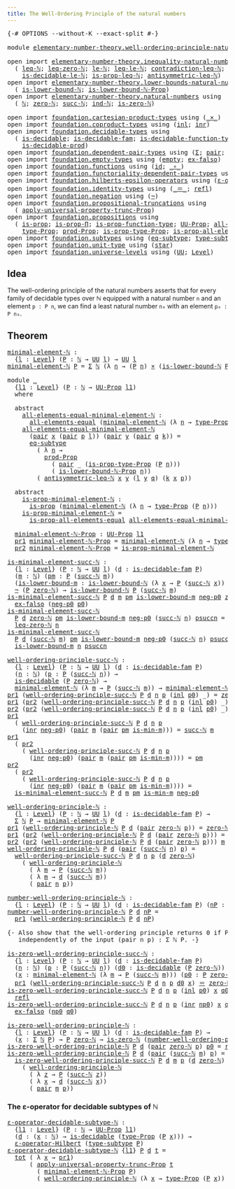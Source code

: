```yaml
---
title: The Well-Ordering Principle of the natural numbers
---
```


<pre class="Agda"><a id="76" class="Symbol">{-#</a> <a id="80" class="Keyword">OPTIONS</a> <a id="88" class="Pragma">--without-K</a> <a id="100" class="Pragma">--exact-split</a> <a id="114" class="Symbol">#-}</a>

<a id="119" class="Keyword">module</a> <a id="126" href="elementary-number-theory.well-ordering-principle-natural-numbers.html" class="Module">elementary-number-theory.well-ordering-principle-natural-numbers</a> <a id="191" class="Keyword">where</a>

<a id="198" class="Keyword">open</a> <a id="203" class="Keyword">import</a> <a id="210" href="elementary-number-theory.inequality-natural-numbers.html" class="Module">elementary-number-theory.inequality-natural-numbers</a> <a id="262" class="Keyword">using</a>
  <a id="270" class="Symbol">(</a> <a id="272" href="elementary-number-theory.inequality-natural-numbers.html#1662" class="Function">leq-ℕ</a><a id="277" class="Symbol">;</a> <a id="279" href="elementary-number-theory.inequality-natural-numbers.html#2294" class="Function">leq-zero-ℕ</a><a id="289" class="Symbol">;</a> <a id="291" href="elementary-number-theory.inequality-natural-numbers.html#2079" class="Function">le-ℕ</a><a id="295" class="Symbol">;</a> <a id="297" href="elementary-number-theory.inequality-natural-numbers.html#13281" class="Function">leq-le-ℕ</a><a id="305" class="Symbol">;</a> <a id="307" href="elementary-number-theory.inequality-natural-numbers.html#13013" class="Function">contradiction-leq-ℕ</a><a id="326" class="Symbol">;</a> <a id="328" href="elementary-number-theory.inequality-natural-numbers.html#3271" class="Function">is-decidable-leq-ℕ</a><a id="346" class="Symbol">;</a>
    <a id="352" href="elementary-number-theory.inequality-natural-numbers.html#12041" class="Function">is-decidable-le-ℕ</a><a id="369" class="Symbol">;</a> <a id="371" href="elementary-number-theory.inequality-natural-numbers.html#4090" class="Function">is-prop-leq-ℕ</a><a id="384" class="Symbol">;</a> <a id="386" href="elementary-number-theory.inequality-natural-numbers.html#4899" class="Function">antisymmetric-leq-ℕ</a><a id="405" class="Symbol">)</a>
<a id="407" class="Keyword">open</a> <a id="412" class="Keyword">import</a> <a id="419" href="elementary-number-theory.lower-bounds-natural-numbers.html" class="Module">elementary-number-theory.lower-bounds-natural-numbers</a> <a id="473" class="Keyword">using</a>
  <a id="481" class="Symbol">(</a> <a id="483" href="elementary-number-theory.lower-bounds-natural-numbers.html#740" class="Function">is-lower-bound-ℕ</a><a id="499" class="Symbol">;</a> <a id="501" href="elementary-number-theory.lower-bounds-natural-numbers.html#1155" class="Function">is-lower-bound-ℕ-Prop</a><a id="522" class="Symbol">)</a>
<a id="524" class="Keyword">open</a> <a id="529" class="Keyword">import</a> <a id="536" href="elementary-number-theory.natural-numbers.html" class="Module">elementary-number-theory.natural-numbers</a> <a id="577" class="Keyword">using</a>
  <a id="585" class="Symbol">(</a> <a id="587" href="elementary-number-theory.natural-numbers.html#1530" class="Datatype">ℕ</a><a id="588" class="Symbol">;</a> <a id="590" href="elementary-number-theory.natural-numbers.html#1551" class="InductiveConstructor">zero-ℕ</a><a id="596" class="Symbol">;</a> <a id="598" href="elementary-number-theory.natural-numbers.html#1564" class="InductiveConstructor">succ-ℕ</a><a id="604" class="Symbol">;</a> <a id="606" href="elementary-number-theory.natural-numbers.html#2353" class="Function">ind-ℕ</a><a id="611" class="Symbol">;</a> <a id="613" href="elementary-number-theory.natural-numbers.html#1828" class="Function">is-zero-ℕ</a><a id="622" class="Symbol">)</a>
  
<a id="627" class="Keyword">open</a> <a id="632" class="Keyword">import</a> <a id="639" href="foundation.cartesian-product-types.html" class="Module">foundation.cartesian-product-types</a> <a id="674" class="Keyword">using</a> <a id="680" class="Symbol">(</a><a id="681" href="foundation-core.cartesian-product-types.html#590" class="Function Operator">_×_</a><a id="684" class="Symbol">)</a>
<a id="686" class="Keyword">open</a> <a id="691" class="Keyword">import</a> <a id="698" href="foundation.coproduct-types.html" class="Module">foundation.coproduct-types</a> <a id="725" class="Keyword">using</a> <a id="731" class="Symbol">(</a><a id="732" href="foundation.coproduct-types.html#1250" class="InductiveConstructor">inl</a><a id="735" class="Symbol">;</a> <a id="737" href="foundation.coproduct-types.html#1268" class="InductiveConstructor">inr</a><a id="740" class="Symbol">)</a>
<a id="742" class="Keyword">open</a> <a id="747" class="Keyword">import</a> <a id="754" href="foundation.decidable-types.html" class="Module">foundation.decidable-types</a> <a id="781" class="Keyword">using</a>
  <a id="789" class="Symbol">(</a> <a id="791" href="foundation.decidable-types.html#1915" class="Function">is-decidable</a><a id="803" class="Symbol">;</a> <a id="805" href="foundation.decidable-types.html#1988" class="Function">is-decidable-fam</a><a id="821" class="Symbol">;</a> <a id="823" href="foundation.decidable-types.html#3975" class="Function">is-decidable-function-type</a><a id="849" class="Symbol">;</a>
    <a id="855" href="foundation.decidable-types.html#3314" class="Function">is-decidable-prod</a><a id="872" class="Symbol">)</a>
<a id="874" class="Keyword">open</a> <a id="879" class="Keyword">import</a> <a id="886" href="foundation.dependent-pair-types.html" class="Module">foundation.dependent-pair-types</a> <a id="918" class="Keyword">using</a> <a id="924" class="Symbol">(</a><a id="925" href="foundation-core.dependent-pair-types.html#515" class="Record">Σ</a><a id="926" class="Symbol">;</a> <a id="928" href="foundation-core.dependent-pair-types.html#588" class="InductiveConstructor">pair</a><a id="932" class="Symbol">;</a> <a id="934" href="foundation-core.dependent-pair-types.html#605" class="Field">pr1</a><a id="937" class="Symbol">;</a> <a id="939" href="foundation-core.dependent-pair-types.html#617" class="Field">pr2</a><a id="942" class="Symbol">)</a>
<a id="944" class="Keyword">open</a> <a id="949" class="Keyword">import</a> <a id="956" href="foundation.empty-types.html" class="Module">foundation.empty-types</a> <a id="979" class="Keyword">using</a> <a id="985" class="Symbol">(</a><a id="986" href="foundation-core.empty-types.html#1057" class="Datatype">empty</a><a id="991" class="Symbol">;</a> <a id="993" href="foundation-core.empty-types.html#1160" class="Function">ex-falso</a><a id="1001" class="Symbol">)</a>
<a id="1003" class="Keyword">open</a> <a id="1008" class="Keyword">import</a> <a id="1015" href="foundation.functions.html" class="Module">foundation.functions</a> <a id="1036" class="Keyword">using</a> <a id="1042" class="Symbol">(</a><a id="1043" href="foundation-core.functions.html#322" class="Function">id</a><a id="1045" class="Symbol">;</a> <a id="1047" href="foundation-core.functions.html#420" class="Function Operator">_∘_</a><a id="1050" class="Symbol">)</a>
<a id="1052" class="Keyword">open</a> <a id="1057" class="Keyword">import</a> <a id="1064" href="foundation.functoriality-dependent-pair-types.html" class="Module">foundation.functoriality-dependent-pair-types</a> <a id="1110" class="Keyword">using</a> <a id="1116" class="Symbol">(</a><a id="1117" href="foundation-core.functoriality-dependent-pair-types.html#1913" class="Function">tot</a><a id="1120" class="Symbol">)</a>
<a id="1122" class="Keyword">open</a> <a id="1127" class="Keyword">import</a> <a id="1134" href="foundation.hilberts-epsilon-operators.html" class="Module">foundation.hilberts-epsilon-operators</a> <a id="1172" class="Keyword">using</a> <a id="1178" class="Symbol">(</a><a id="1179" href="foundation.hilberts-epsilon-operators.html#675" class="Function">ε-operator-Hilbert</a><a id="1197" class="Symbol">)</a>
<a id="1199" class="Keyword">open</a> <a id="1204" class="Keyword">import</a> <a id="1211" href="foundation.identity-types.html" class="Module">foundation.identity-types</a> <a id="1237" class="Keyword">using</a> <a id="1243" class="Symbol">(</a><a id="1244" href="foundation-core.identity-types.html#1865" class="Function Operator">_＝_</a><a id="1247" class="Symbol">;</a> <a id="1249" href="foundation-core.identity-types.html#1820" class="InductiveConstructor">refl</a><a id="1253" class="Symbol">)</a>
<a id="1255" class="Keyword">open</a> <a id="1260" class="Keyword">import</a> <a id="1267" href="foundation.negation.html" class="Module">foundation.negation</a> <a id="1287" class="Keyword">using</a> <a id="1293" class="Symbol">(</a><a id="1294" href="foundation-core.negation.html#465" class="Function">¬</a><a id="1295" class="Symbol">)</a>
<a id="1297" class="Keyword">open</a> <a id="1302" class="Keyword">import</a> <a id="1309" href="foundation.propositional-truncations.html" class="Module">foundation.propositional-truncations</a> <a id="1346" class="Keyword">using</a>
  <a id="1354" class="Symbol">(</a> <a id="1356" href="foundation.propositional-truncations.html#5775" class="Function">apply-universal-property-trunc-Prop</a><a id="1391" class="Symbol">)</a>
<a id="1393" class="Keyword">open</a> <a id="1398" class="Keyword">import</a> <a id="1405" href="foundation.propositions.html" class="Module">foundation.propositions</a> <a id="1429" class="Keyword">using</a>
  <a id="1437" class="Symbol">(</a> <a id="1439" href="foundation-core.propositions.html#1309" class="Function">is-prop</a><a id="1446" class="Symbol">;</a> <a id="1448" href="foundation-core.propositions.html#6158" class="Function">is-prop-Π</a><a id="1457" class="Symbol">;</a> <a id="1459" href="foundation-core.propositions.html#7833" class="Function">is-prop-function-type</a><a id="1480" class="Symbol">;</a> <a id="1482" href="foundation-core.propositions.html#1393" class="Function">UU-Prop</a><a id="1489" class="Symbol">;</a> <a id="1491" href="foundation-core.propositions.html#2206" class="Function">all-elements-equal</a><a id="1509" class="Symbol">;</a>
    <a id="1515" href="foundation-core.propositions.html#1495" class="Function">type-Prop</a><a id="1524" class="Symbol">;</a> <a id="1526" href="foundation-core.propositions.html#5874" class="Function">prod-Prop</a><a id="1535" class="Symbol">;</a> <a id="1537" href="foundation-core.propositions.html#1562" class="Function">is-prop-type-Prop</a><a id="1554" class="Symbol">;</a> <a id="1556" href="foundation-core.propositions.html#2405" class="Function">is-prop-all-elements-equal</a><a id="1582" class="Symbol">)</a>
<a id="1584" class="Keyword">open</a> <a id="1589" class="Keyword">import</a> <a id="1596" href="foundation.subtypes.html" class="Module">foundation.subtypes</a> <a id="1616" class="Keyword">using</a> <a id="1622" class="Symbol">(</a><a id="1623" href="foundation-core.subtypes.html#3438" class="Function">eq-subtype</a><a id="1633" class="Symbol">;</a> <a id="1635" href="foundation-core.subtypes.html#2609" class="Function">type-subtype</a><a id="1647" class="Symbol">)</a>
<a id="1649" class="Keyword">open</a> <a id="1654" class="Keyword">import</a> <a id="1661" href="foundation.unit-type.html" class="Module">foundation.unit-type</a> <a id="1682" class="Keyword">using</a> <a id="1688" class="Symbol">(</a><a id="1689" href="foundation.unit-type.html#1108" class="InductiveConstructor">star</a><a id="1693" class="Symbol">)</a>
<a id="1695" class="Keyword">open</a> <a id="1700" class="Keyword">import</a> <a id="1707" href="foundation.universe-levels.html" class="Module">foundation.universe-levels</a> <a id="1734" class="Keyword">using</a> <a id="1740" class="Symbol">(</a><a id="1741" href="foundation-core.universe-levels.html#235" class="Primitive">UU</a><a id="1743" class="Symbol">;</a> <a id="1745" href="Agda.Primitive.html#597" class="Postulate">Level</a><a id="1750" class="Symbol">)</a>
</pre>
## Idea

The well-ordering principle of the natural numbers asserts that for every family of decidable types over ℕ equipped with a natural number `n` and an element `p : P n`, we can find a least natural number `n₀` with an element `p₀ : P n₀`. 

## Theorem

<pre class="Agda"><a id="minimal-element-ℕ"></a><a id="2025" href="elementary-number-theory.well-ordering-principle-natural-numbers.html#2025" class="Function">minimal-element-ℕ</a> <a id="2043" class="Symbol">:</a>
  <a id="2047" class="Symbol">{</a><a id="2048" href="elementary-number-theory.well-ordering-principle-natural-numbers.html#2048" class="Bound">l</a> <a id="2050" class="Symbol">:</a> <a id="2052" href="Agda.Primitive.html#597" class="Postulate">Level</a><a id="2057" class="Symbol">}</a> <a id="2059" class="Symbol">(</a><a id="2060" href="elementary-number-theory.well-ordering-principle-natural-numbers.html#2060" class="Bound">P</a> <a id="2062" class="Symbol">:</a> <a id="2064" href="elementary-number-theory.natural-numbers.html#1530" class="Datatype">ℕ</a> <a id="2066" class="Symbol">→</a> <a id="2068" href="foundation-core.universe-levels.html#235" class="Primitive">UU</a> <a id="2071" href="elementary-number-theory.well-ordering-principle-natural-numbers.html#2048" class="Bound">l</a><a id="2072" class="Symbol">)</a> <a id="2074" class="Symbol">→</a> <a id="2076" href="foundation-core.universe-levels.html#235" class="Primitive">UU</a> <a id="2079" href="elementary-number-theory.well-ordering-principle-natural-numbers.html#2048" class="Bound">l</a>
<a id="2081" href="elementary-number-theory.well-ordering-principle-natural-numbers.html#2025" class="Function">minimal-element-ℕ</a> <a id="2099" href="elementary-number-theory.well-ordering-principle-natural-numbers.html#2099" class="Bound">P</a> <a id="2101" class="Symbol">=</a> <a id="2103" href="foundation-core.dependent-pair-types.html#515" class="Record">Σ</a> <a id="2105" href="elementary-number-theory.natural-numbers.html#1530" class="Datatype">ℕ</a> <a id="2107" class="Symbol">(λ</a> <a id="2110" href="elementary-number-theory.well-ordering-principle-natural-numbers.html#2110" class="Bound">n</a> <a id="2112" class="Symbol">→</a> <a id="2114" class="Symbol">(</a><a id="2115" href="elementary-number-theory.well-ordering-principle-natural-numbers.html#2099" class="Bound">P</a> <a id="2117" href="elementary-number-theory.well-ordering-principle-natural-numbers.html#2110" class="Bound">n</a><a id="2118" class="Symbol">)</a> <a id="2120" href="foundation-core.cartesian-product-types.html#590" class="Function Operator">×</a> <a id="2122" class="Symbol">(</a><a id="2123" href="elementary-number-theory.lower-bounds-natural-numbers.html#740" class="Function">is-lower-bound-ℕ</a> <a id="2140" href="elementary-number-theory.well-ordering-principle-natural-numbers.html#2099" class="Bound">P</a> <a id="2142" href="elementary-number-theory.well-ordering-principle-natural-numbers.html#2110" class="Bound">n</a><a id="2143" class="Symbol">))</a>

<a id="2147" class="Keyword">module</a> <a id="2154" href="elementary-number-theory.well-ordering-principle-natural-numbers.html#2154" class="Module">_</a>
  <a id="2158" class="Symbol">{</a><a id="2159" href="elementary-number-theory.well-ordering-principle-natural-numbers.html#2159" class="Bound">l1</a> <a id="2162" class="Symbol">:</a> <a id="2164" href="Agda.Primitive.html#597" class="Postulate">Level</a><a id="2169" class="Symbol">}</a> <a id="2171" class="Symbol">(</a><a id="2172" href="elementary-number-theory.well-ordering-principle-natural-numbers.html#2172" class="Bound">P</a> <a id="2174" class="Symbol">:</a> <a id="2176" href="elementary-number-theory.natural-numbers.html#1530" class="Datatype">ℕ</a> <a id="2178" class="Symbol">→</a> <a id="2180" href="foundation-core.propositions.html#1393" class="Function">UU-Prop</a> <a id="2188" href="elementary-number-theory.well-ordering-principle-natural-numbers.html#2159" class="Bound">l1</a><a id="2190" class="Symbol">)</a>
  <a id="2194" class="Keyword">where</a>

  <a id="2203" class="Keyword">abstract</a>
    <a id="2216" href="elementary-number-theory.well-ordering-principle-natural-numbers.html#2216" class="Function">all-elements-equal-minimal-element-ℕ</a> <a id="2253" class="Symbol">:</a>
      <a id="2261" href="foundation-core.propositions.html#2206" class="Function">all-elements-equal</a> <a id="2280" class="Symbol">(</a><a id="2281" href="elementary-number-theory.well-ordering-principle-natural-numbers.html#2025" class="Function">minimal-element-ℕ</a> <a id="2299" class="Symbol">(λ</a> <a id="2302" href="elementary-number-theory.well-ordering-principle-natural-numbers.html#2302" class="Bound">n</a> <a id="2304" class="Symbol">→</a> <a id="2306" href="foundation-core.propositions.html#1495" class="Function">type-Prop</a> <a id="2316" class="Symbol">(</a><a id="2317" href="elementary-number-theory.well-ordering-principle-natural-numbers.html#2172" class="Bound">P</a> <a id="2319" href="elementary-number-theory.well-ordering-principle-natural-numbers.html#2302" class="Bound">n</a><a id="2320" class="Symbol">)))</a>
    <a id="2328" href="elementary-number-theory.well-ordering-principle-natural-numbers.html#2216" class="Function">all-elements-equal-minimal-element-ℕ</a>
      <a id="2371" class="Symbol">(</a><a id="2372" href="foundation-core.dependent-pair-types.html#588" class="InductiveConstructor">pair</a> <a id="2377" href="elementary-number-theory.well-ordering-principle-natural-numbers.html#2377" class="Bound">x</a> <a id="2379" class="Symbol">(</a><a id="2380" href="foundation-core.dependent-pair-types.html#588" class="InductiveConstructor">pair</a> <a id="2385" href="elementary-number-theory.well-ordering-principle-natural-numbers.html#2385" class="Bound">p</a> <a id="2387" href="elementary-number-theory.well-ordering-principle-natural-numbers.html#2387" class="Bound">l</a><a id="2388" class="Symbol">))</a> <a id="2391" class="Symbol">(</a><a id="2392" href="foundation-core.dependent-pair-types.html#588" class="InductiveConstructor">pair</a> <a id="2397" href="elementary-number-theory.well-ordering-principle-natural-numbers.html#2397" class="Bound">y</a> <a id="2399" class="Symbol">(</a><a id="2400" href="foundation-core.dependent-pair-types.html#588" class="InductiveConstructor">pair</a> <a id="2405" href="elementary-number-theory.well-ordering-principle-natural-numbers.html#2405" class="Bound">q</a> <a id="2407" href="elementary-number-theory.well-ordering-principle-natural-numbers.html#2407" class="Bound">k</a><a id="2408" class="Symbol">))</a> <a id="2411" class="Symbol">=</a>
      <a id="2419" href="foundation-core.subtypes.html#3438" class="Function">eq-subtype</a>
        <a id="2438" class="Symbol">(</a> <a id="2440" class="Symbol">λ</a> <a id="2442" href="elementary-number-theory.well-ordering-principle-natural-numbers.html#2442" class="Bound">n</a> <a id="2444" class="Symbol">→</a>
          <a id="2456" href="foundation-core.propositions.html#5874" class="Function">prod-Prop</a>
            <a id="2478" class="Symbol">(</a> <a id="2480" href="foundation-core.dependent-pair-types.html#588" class="InductiveConstructor">pair</a> <a id="2485" class="Symbol">_</a> <a id="2487" class="Symbol">(</a><a id="2488" href="foundation-core.propositions.html#1562" class="Function">is-prop-type-Prop</a> <a id="2506" class="Symbol">(</a><a id="2507" href="elementary-number-theory.well-ordering-principle-natural-numbers.html#2172" class="Bound">P</a> <a id="2509" href="elementary-number-theory.well-ordering-principle-natural-numbers.html#2442" class="Bound">n</a><a id="2510" class="Symbol">)))</a>
            <a id="2526" class="Symbol">(</a> <a id="2528" href="elementary-number-theory.lower-bounds-natural-numbers.html#1155" class="Function">is-lower-bound-ℕ-Prop</a> <a id="2550" href="elementary-number-theory.well-ordering-principle-natural-numbers.html#2442" class="Bound">n</a><a id="2551" class="Symbol">))</a>
        <a id="2562" class="Symbol">(</a> <a id="2564" href="elementary-number-theory.inequality-natural-numbers.html#4899" class="Function">antisymmetric-leq-ℕ</a> <a id="2584" href="elementary-number-theory.well-ordering-principle-natural-numbers.html#2377" class="Bound">x</a> <a id="2586" href="elementary-number-theory.well-ordering-principle-natural-numbers.html#2397" class="Bound">y</a> <a id="2588" class="Symbol">(</a><a id="2589" href="elementary-number-theory.well-ordering-principle-natural-numbers.html#2387" class="Bound">l</a> <a id="2591" href="elementary-number-theory.well-ordering-principle-natural-numbers.html#2397" class="Bound">y</a> <a id="2593" href="elementary-number-theory.well-ordering-principle-natural-numbers.html#2405" class="Bound">q</a><a id="2594" class="Symbol">)</a> <a id="2596" class="Symbol">(</a><a id="2597" href="elementary-number-theory.well-ordering-principle-natural-numbers.html#2407" class="Bound">k</a> <a id="2599" href="elementary-number-theory.well-ordering-principle-natural-numbers.html#2377" class="Bound">x</a> <a id="2601" href="elementary-number-theory.well-ordering-principle-natural-numbers.html#2385" class="Bound">p</a><a id="2602" class="Symbol">))</a>

  <a id="2608" class="Keyword">abstract</a>
    <a id="2621" href="elementary-number-theory.well-ordering-principle-natural-numbers.html#2621" class="Function">is-prop-minimal-element-ℕ</a> <a id="2647" class="Symbol">:</a>
      <a id="2655" href="foundation-core.propositions.html#1309" class="Function">is-prop</a> <a id="2663" class="Symbol">(</a><a id="2664" href="elementary-number-theory.well-ordering-principle-natural-numbers.html#2025" class="Function">minimal-element-ℕ</a> <a id="2682" class="Symbol">(λ</a> <a id="2685" href="elementary-number-theory.well-ordering-principle-natural-numbers.html#2685" class="Bound">n</a> <a id="2687" class="Symbol">→</a> <a id="2689" href="foundation-core.propositions.html#1495" class="Function">type-Prop</a> <a id="2699" class="Symbol">(</a><a id="2700" href="elementary-number-theory.well-ordering-principle-natural-numbers.html#2172" class="Bound">P</a> <a id="2702" href="elementary-number-theory.well-ordering-principle-natural-numbers.html#2685" class="Bound">n</a><a id="2703" class="Symbol">)))</a>
    <a id="2711" href="elementary-number-theory.well-ordering-principle-natural-numbers.html#2621" class="Function">is-prop-minimal-element-ℕ</a> <a id="2737" class="Symbol">=</a>
      <a id="2745" href="foundation-core.propositions.html#2405" class="Function">is-prop-all-elements-equal</a> <a id="2772" href="elementary-number-theory.well-ordering-principle-natural-numbers.html#2216" class="Function">all-elements-equal-minimal-element-ℕ</a>

  <a id="2812" href="elementary-number-theory.well-ordering-principle-natural-numbers.html#2812" class="Function">minimal-element-ℕ-Prop</a> <a id="2835" class="Symbol">:</a> <a id="2837" href="foundation-core.propositions.html#1393" class="Function">UU-Prop</a> <a id="2845" href="elementary-number-theory.well-ordering-principle-natural-numbers.html#2159" class="Bound">l1</a>
  <a id="2850" href="foundation-core.dependent-pair-types.html#605" class="Field">pr1</a> <a id="2854" href="elementary-number-theory.well-ordering-principle-natural-numbers.html#2812" class="Function">minimal-element-ℕ-Prop</a> <a id="2877" class="Symbol">=</a> <a id="2879" href="elementary-number-theory.well-ordering-principle-natural-numbers.html#2025" class="Function">minimal-element-ℕ</a> <a id="2897" class="Symbol">(λ</a> <a id="2900" href="elementary-number-theory.well-ordering-principle-natural-numbers.html#2900" class="Bound">n</a> <a id="2902" class="Symbol">→</a> <a id="2904" href="foundation-core.propositions.html#1495" class="Function">type-Prop</a> <a id="2914" class="Symbol">(</a><a id="2915" href="elementary-number-theory.well-ordering-principle-natural-numbers.html#2172" class="Bound">P</a> <a id="2917" href="elementary-number-theory.well-ordering-principle-natural-numbers.html#2900" class="Bound">n</a><a id="2918" class="Symbol">))</a>
  <a id="2923" href="foundation-core.dependent-pair-types.html#617" class="Field">pr2</a> <a id="2927" href="elementary-number-theory.well-ordering-principle-natural-numbers.html#2812" class="Function">minimal-element-ℕ-Prop</a> <a id="2950" class="Symbol">=</a> <a id="2952" href="elementary-number-theory.well-ordering-principle-natural-numbers.html#2621" class="Function">is-prop-minimal-element-ℕ</a>

<a id="is-minimal-element-succ-ℕ"></a><a id="2979" href="elementary-number-theory.well-ordering-principle-natural-numbers.html#2979" class="Function">is-minimal-element-succ-ℕ</a> <a id="3005" class="Symbol">:</a>
  <a id="3009" class="Symbol">{</a><a id="3010" href="elementary-number-theory.well-ordering-principle-natural-numbers.html#3010" class="Bound">l</a> <a id="3012" class="Symbol">:</a> <a id="3014" href="Agda.Primitive.html#597" class="Postulate">Level</a><a id="3019" class="Symbol">}</a> <a id="3021" class="Symbol">(</a><a id="3022" href="elementary-number-theory.well-ordering-principle-natural-numbers.html#3022" class="Bound">P</a> <a id="3024" class="Symbol">:</a> <a id="3026" href="elementary-number-theory.natural-numbers.html#1530" class="Datatype">ℕ</a> <a id="3028" class="Symbol">→</a> <a id="3030" href="foundation-core.universe-levels.html#235" class="Primitive">UU</a> <a id="3033" href="elementary-number-theory.well-ordering-principle-natural-numbers.html#3010" class="Bound">l</a><a id="3034" class="Symbol">)</a> <a id="3036" class="Symbol">(</a><a id="3037" href="elementary-number-theory.well-ordering-principle-natural-numbers.html#3037" class="Bound">d</a> <a id="3039" class="Symbol">:</a> <a id="3041" href="foundation.decidable-types.html#1988" class="Function">is-decidable-fam</a> <a id="3058" href="elementary-number-theory.well-ordering-principle-natural-numbers.html#3022" class="Bound">P</a><a id="3059" class="Symbol">)</a>
  <a id="3063" class="Symbol">(</a><a id="3064" href="elementary-number-theory.well-ordering-principle-natural-numbers.html#3064" class="Bound">m</a> <a id="3066" class="Symbol">:</a> <a id="3068" href="elementary-number-theory.natural-numbers.html#1530" class="Datatype">ℕ</a><a id="3069" class="Symbol">)</a> <a id="3071" class="Symbol">(</a><a id="3072" href="elementary-number-theory.well-ordering-principle-natural-numbers.html#3072" class="Bound">pm</a> <a id="3075" class="Symbol">:</a> <a id="3077" href="elementary-number-theory.well-ordering-principle-natural-numbers.html#3022" class="Bound">P</a> <a id="3079" class="Symbol">(</a><a id="3080" href="elementary-number-theory.natural-numbers.html#1564" class="InductiveConstructor">succ-ℕ</a> <a id="3087" href="elementary-number-theory.well-ordering-principle-natural-numbers.html#3064" class="Bound">m</a><a id="3088" class="Symbol">))</a>
  <a id="3093" class="Symbol">(</a><a id="3094" href="elementary-number-theory.well-ordering-principle-natural-numbers.html#3094" class="Bound">is-lower-bound-m</a> <a id="3111" class="Symbol">:</a> <a id="3113" href="elementary-number-theory.lower-bounds-natural-numbers.html#740" class="Function">is-lower-bound-ℕ</a> <a id="3130" class="Symbol">(λ</a> <a id="3133" href="elementary-number-theory.well-ordering-principle-natural-numbers.html#3133" class="Bound">x</a> <a id="3135" class="Symbol">→</a> <a id="3137" href="elementary-number-theory.well-ordering-principle-natural-numbers.html#3022" class="Bound">P</a> <a id="3139" class="Symbol">(</a><a id="3140" href="elementary-number-theory.natural-numbers.html#1564" class="InductiveConstructor">succ-ℕ</a> <a id="3147" href="elementary-number-theory.well-ordering-principle-natural-numbers.html#3133" class="Bound">x</a><a id="3148" class="Symbol">))</a> <a id="3151" href="elementary-number-theory.well-ordering-principle-natural-numbers.html#3064" class="Bound">m</a><a id="3152" class="Symbol">)</a> <a id="3154" class="Symbol">→</a>
  <a id="3158" href="foundation-core.negation.html#465" class="Function">¬</a> <a id="3160" class="Symbol">(</a><a id="3161" href="elementary-number-theory.well-ordering-principle-natural-numbers.html#3022" class="Bound">P</a> <a id="3163" href="elementary-number-theory.natural-numbers.html#1551" class="InductiveConstructor">zero-ℕ</a><a id="3169" class="Symbol">)</a> <a id="3171" class="Symbol">→</a> <a id="3173" href="elementary-number-theory.lower-bounds-natural-numbers.html#740" class="Function">is-lower-bound-ℕ</a> <a id="3190" href="elementary-number-theory.well-ordering-principle-natural-numbers.html#3022" class="Bound">P</a> <a id="3192" class="Symbol">(</a><a id="3193" href="elementary-number-theory.natural-numbers.html#1564" class="InductiveConstructor">succ-ℕ</a> <a id="3200" href="elementary-number-theory.well-ordering-principle-natural-numbers.html#3064" class="Bound">m</a><a id="3201" class="Symbol">)</a>
<a id="3203" href="elementary-number-theory.well-ordering-principle-natural-numbers.html#2979" class="Function">is-minimal-element-succ-ℕ</a> <a id="3229" href="elementary-number-theory.well-ordering-principle-natural-numbers.html#3229" class="Bound">P</a> <a id="3231" href="elementary-number-theory.well-ordering-principle-natural-numbers.html#3231" class="Bound">d</a> <a id="3233" href="elementary-number-theory.well-ordering-principle-natural-numbers.html#3233" class="Bound">m</a> <a id="3235" href="elementary-number-theory.well-ordering-principle-natural-numbers.html#3235" class="Bound">pm</a> <a id="3238" href="elementary-number-theory.well-ordering-principle-natural-numbers.html#3238" class="Bound">is-lower-bound-m</a> <a id="3255" href="elementary-number-theory.well-ordering-principle-natural-numbers.html#3255" class="Bound">neg-p0</a> <a id="3262" href="elementary-number-theory.natural-numbers.html#1551" class="InductiveConstructor">zero-ℕ</a> <a id="3269" href="elementary-number-theory.well-ordering-principle-natural-numbers.html#3269" class="Bound">p0</a> <a id="3272" class="Symbol">=</a>
  <a id="3276" href="foundation-core.empty-types.html#1160" class="Function">ex-falso</a> <a id="3285" class="Symbol">(</a><a id="3286" href="elementary-number-theory.well-ordering-principle-natural-numbers.html#3255" class="Bound">neg-p0</a> <a id="3293" href="elementary-number-theory.well-ordering-principle-natural-numbers.html#3269" class="Bound">p0</a><a id="3295" class="Symbol">)</a>
<a id="3297" href="elementary-number-theory.well-ordering-principle-natural-numbers.html#2979" class="Function">is-minimal-element-succ-ℕ</a>
  <a id="3325" href="elementary-number-theory.well-ordering-principle-natural-numbers.html#3325" class="Bound">P</a> <a id="3327" href="elementary-number-theory.well-ordering-principle-natural-numbers.html#3327" class="Bound">d</a> <a id="3329" href="elementary-number-theory.natural-numbers.html#1551" class="InductiveConstructor">zero-ℕ</a> <a id="3336" href="elementary-number-theory.well-ordering-principle-natural-numbers.html#3336" class="Bound">pm</a> <a id="3339" href="elementary-number-theory.well-ordering-principle-natural-numbers.html#3339" class="Bound">is-lower-bound-m</a> <a id="3356" href="elementary-number-theory.well-ordering-principle-natural-numbers.html#3356" class="Bound">neg-p0</a> <a id="3363" class="Symbol">(</a><a id="3364" href="elementary-number-theory.natural-numbers.html#1564" class="InductiveConstructor">succ-ℕ</a> <a id="3371" href="elementary-number-theory.well-ordering-principle-natural-numbers.html#3371" class="Bound">n</a><a id="3372" class="Symbol">)</a> <a id="3374" href="elementary-number-theory.well-ordering-principle-natural-numbers.html#3374" class="Bound">psuccn</a> <a id="3381" class="Symbol">=</a>
  <a id="3385" href="elementary-number-theory.inequality-natural-numbers.html#2294" class="Function">leq-zero-ℕ</a> <a id="3396" href="elementary-number-theory.well-ordering-principle-natural-numbers.html#3371" class="Bound">n</a>
<a id="3398" href="elementary-number-theory.well-ordering-principle-natural-numbers.html#2979" class="Function">is-minimal-element-succ-ℕ</a>
  <a id="3426" href="elementary-number-theory.well-ordering-principle-natural-numbers.html#3426" class="Bound">P</a> <a id="3428" href="elementary-number-theory.well-ordering-principle-natural-numbers.html#3428" class="Bound">d</a> <a id="3430" class="Symbol">(</a><a id="3431" href="elementary-number-theory.natural-numbers.html#1564" class="InductiveConstructor">succ-ℕ</a> <a id="3438" href="elementary-number-theory.well-ordering-principle-natural-numbers.html#3438" class="Bound">m</a><a id="3439" class="Symbol">)</a> <a id="3441" href="elementary-number-theory.well-ordering-principle-natural-numbers.html#3441" class="Bound">pm</a> <a id="3444" href="elementary-number-theory.well-ordering-principle-natural-numbers.html#3444" class="Bound">is-lower-bound-m</a> <a id="3461" href="elementary-number-theory.well-ordering-principle-natural-numbers.html#3461" class="Bound">neg-p0</a> <a id="3468" class="Symbol">(</a><a id="3469" href="elementary-number-theory.natural-numbers.html#1564" class="InductiveConstructor">succ-ℕ</a> <a id="3476" href="elementary-number-theory.well-ordering-principle-natural-numbers.html#3476" class="Bound">n</a><a id="3477" class="Symbol">)</a> <a id="3479" href="elementary-number-theory.well-ordering-principle-natural-numbers.html#3479" class="Bound">psuccn</a> <a id="3486" class="Symbol">=</a>
  <a id="3490" href="elementary-number-theory.well-ordering-principle-natural-numbers.html#3444" class="Bound">is-lower-bound-m</a> <a id="3507" href="elementary-number-theory.well-ordering-principle-natural-numbers.html#3476" class="Bound">n</a> <a id="3509" href="elementary-number-theory.well-ordering-principle-natural-numbers.html#3479" class="Bound">psuccn</a>

<a id="well-ordering-principle-succ-ℕ"></a><a id="3517" href="elementary-number-theory.well-ordering-principle-natural-numbers.html#3517" class="Function">well-ordering-principle-succ-ℕ</a> <a id="3548" class="Symbol">:</a>
  <a id="3552" class="Symbol">{</a><a id="3553" href="elementary-number-theory.well-ordering-principle-natural-numbers.html#3553" class="Bound">l</a> <a id="3555" class="Symbol">:</a> <a id="3557" href="Agda.Primitive.html#597" class="Postulate">Level</a><a id="3562" class="Symbol">}</a> <a id="3564" class="Symbol">(</a><a id="3565" href="elementary-number-theory.well-ordering-principle-natural-numbers.html#3565" class="Bound">P</a> <a id="3567" class="Symbol">:</a> <a id="3569" href="elementary-number-theory.natural-numbers.html#1530" class="Datatype">ℕ</a> <a id="3571" class="Symbol">→</a> <a id="3573" href="foundation-core.universe-levels.html#235" class="Primitive">UU</a> <a id="3576" href="elementary-number-theory.well-ordering-principle-natural-numbers.html#3553" class="Bound">l</a><a id="3577" class="Symbol">)</a> <a id="3579" class="Symbol">(</a><a id="3580" href="elementary-number-theory.well-ordering-principle-natural-numbers.html#3580" class="Bound">d</a> <a id="3582" class="Symbol">:</a> <a id="3584" href="foundation.decidable-types.html#1988" class="Function">is-decidable-fam</a> <a id="3601" href="elementary-number-theory.well-ordering-principle-natural-numbers.html#3565" class="Bound">P</a><a id="3602" class="Symbol">)</a>
  <a id="3606" class="Symbol">(</a><a id="3607" href="elementary-number-theory.well-ordering-principle-natural-numbers.html#3607" class="Bound">n</a> <a id="3609" class="Symbol">:</a> <a id="3611" href="elementary-number-theory.natural-numbers.html#1530" class="Datatype">ℕ</a><a id="3612" class="Symbol">)</a> <a id="3614" class="Symbol">(</a><a id="3615" href="elementary-number-theory.well-ordering-principle-natural-numbers.html#3615" class="Bound">p</a> <a id="3617" class="Symbol">:</a> <a id="3619" href="elementary-number-theory.well-ordering-principle-natural-numbers.html#3565" class="Bound">P</a> <a id="3621" class="Symbol">(</a><a id="3622" href="elementary-number-theory.natural-numbers.html#1564" class="InductiveConstructor">succ-ℕ</a> <a id="3629" href="elementary-number-theory.well-ordering-principle-natural-numbers.html#3607" class="Bound">n</a><a id="3630" class="Symbol">))</a> <a id="3633" class="Symbol">→</a>
  <a id="3637" href="foundation.decidable-types.html#1915" class="Function">is-decidable</a> <a id="3650" class="Symbol">(</a><a id="3651" href="elementary-number-theory.well-ordering-principle-natural-numbers.html#3565" class="Bound">P</a> <a id="3653" href="elementary-number-theory.natural-numbers.html#1551" class="InductiveConstructor">zero-ℕ</a><a id="3659" class="Symbol">)</a> <a id="3661" class="Symbol">→</a>
  <a id="3665" href="elementary-number-theory.well-ordering-principle-natural-numbers.html#2025" class="Function">minimal-element-ℕ</a> <a id="3683" class="Symbol">(λ</a> <a id="3686" href="elementary-number-theory.well-ordering-principle-natural-numbers.html#3686" class="Bound">m</a> <a id="3688" class="Symbol">→</a> <a id="3690" href="elementary-number-theory.well-ordering-principle-natural-numbers.html#3565" class="Bound">P</a> <a id="3692" class="Symbol">(</a><a id="3693" href="elementary-number-theory.natural-numbers.html#1564" class="InductiveConstructor">succ-ℕ</a> <a id="3700" href="elementary-number-theory.well-ordering-principle-natural-numbers.html#3686" class="Bound">m</a><a id="3701" class="Symbol">))</a> <a id="3704" class="Symbol">→</a> <a id="3706" href="elementary-number-theory.well-ordering-principle-natural-numbers.html#2025" class="Function">minimal-element-ℕ</a> <a id="3724" href="elementary-number-theory.well-ordering-principle-natural-numbers.html#3565" class="Bound">P</a>
<a id="3726" href="foundation-core.dependent-pair-types.html#605" class="Field">pr1</a> <a id="3730" class="Symbol">(</a><a id="3731" href="elementary-number-theory.well-ordering-principle-natural-numbers.html#3517" class="Function">well-ordering-principle-succ-ℕ</a> <a id="3762" href="elementary-number-theory.well-ordering-principle-natural-numbers.html#3762" class="Bound">P</a> <a id="3764" href="elementary-number-theory.well-ordering-principle-natural-numbers.html#3764" class="Bound">d</a> <a id="3766" href="elementary-number-theory.well-ordering-principle-natural-numbers.html#3766" class="Bound">n</a> <a id="3768" href="elementary-number-theory.well-ordering-principle-natural-numbers.html#3768" class="Bound">p</a> <a id="3770" class="Symbol">(</a><a id="3771" href="foundation.coproduct-types.html#1250" class="InductiveConstructor">inl</a> <a id="3775" href="elementary-number-theory.well-ordering-principle-natural-numbers.html#3775" class="Bound">p0</a><a id="3777" class="Symbol">)</a> <a id="3779" class="Symbol">_)</a> <a id="3782" class="Symbol">=</a> <a id="3784" href="elementary-number-theory.natural-numbers.html#1551" class="InductiveConstructor">zero-ℕ</a>
<a id="3791" href="foundation-core.dependent-pair-types.html#605" class="Field">pr1</a> <a id="3795" class="Symbol">(</a><a id="3796" href="foundation-core.dependent-pair-types.html#617" class="Field">pr2</a> <a id="3800" class="Symbol">(</a><a id="3801" href="elementary-number-theory.well-ordering-principle-natural-numbers.html#3517" class="Function">well-ordering-principle-succ-ℕ</a> <a id="3832" href="elementary-number-theory.well-ordering-principle-natural-numbers.html#3832" class="Bound">P</a> <a id="3834" href="elementary-number-theory.well-ordering-principle-natural-numbers.html#3834" class="Bound">d</a> <a id="3836" href="elementary-number-theory.well-ordering-principle-natural-numbers.html#3836" class="Bound">n</a> <a id="3838" href="elementary-number-theory.well-ordering-principle-natural-numbers.html#3838" class="Bound">p</a> <a id="3840" class="Symbol">(</a><a id="3841" href="foundation.coproduct-types.html#1250" class="InductiveConstructor">inl</a> <a id="3845" href="elementary-number-theory.well-ordering-principle-natural-numbers.html#3845" class="Bound">p0</a><a id="3847" class="Symbol">)</a> <a id="3849" class="Symbol">_))</a> <a id="3853" class="Symbol">=</a> <a id="3855" href="elementary-number-theory.well-ordering-principle-natural-numbers.html#3845" class="Bound">p0</a>
<a id="3858" href="foundation-core.dependent-pair-types.html#617" class="Field">pr2</a> <a id="3862" class="Symbol">(</a><a id="3863" href="foundation-core.dependent-pair-types.html#617" class="Field">pr2</a> <a id="3867" class="Symbol">(</a><a id="3868" href="elementary-number-theory.well-ordering-principle-natural-numbers.html#3517" class="Function">well-ordering-principle-succ-ℕ</a> <a id="3899" href="elementary-number-theory.well-ordering-principle-natural-numbers.html#3899" class="Bound">P</a> <a id="3901" href="elementary-number-theory.well-ordering-principle-natural-numbers.html#3901" class="Bound">d</a> <a id="3903" href="elementary-number-theory.well-ordering-principle-natural-numbers.html#3903" class="Bound">n</a> <a id="3905" href="elementary-number-theory.well-ordering-principle-natural-numbers.html#3905" class="Bound">p</a> <a id="3907" class="Symbol">(</a><a id="3908" href="foundation.coproduct-types.html#1250" class="InductiveConstructor">inl</a> <a id="3912" href="elementary-number-theory.well-ordering-principle-natural-numbers.html#3912" class="Bound">p0</a><a id="3914" class="Symbol">)</a> <a id="3916" class="Symbol">_))</a> <a id="3920" href="elementary-number-theory.well-ordering-principle-natural-numbers.html#3920" class="Bound">m</a> <a id="3922" href="elementary-number-theory.well-ordering-principle-natural-numbers.html#3922" class="Bound">q</a> <a id="3924" class="Symbol">=</a> <a id="3926" href="elementary-number-theory.inequality-natural-numbers.html#2294" class="Function">leq-zero-ℕ</a> <a id="3937" href="elementary-number-theory.well-ordering-principle-natural-numbers.html#3920" class="Bound">m</a>
<a id="3939" href="foundation-core.dependent-pair-types.html#605" class="Field">pr1</a>
  <a id="3945" class="Symbol">(</a> <a id="3947" href="elementary-number-theory.well-ordering-principle-natural-numbers.html#3517" class="Function">well-ordering-principle-succ-ℕ</a> <a id="3978" href="elementary-number-theory.well-ordering-principle-natural-numbers.html#3978" class="Bound">P</a> <a id="3980" href="elementary-number-theory.well-ordering-principle-natural-numbers.html#3980" class="Bound">d</a> <a id="3982" href="elementary-number-theory.well-ordering-principle-natural-numbers.html#3982" class="Bound">n</a> <a id="3984" href="elementary-number-theory.well-ordering-principle-natural-numbers.html#3984" class="Bound">p</a>
    <a id="3990" class="Symbol">(</a><a id="3991" href="foundation.coproduct-types.html#1268" class="InductiveConstructor">inr</a> <a id="3995" href="elementary-number-theory.well-ordering-principle-natural-numbers.html#3995" class="Bound">neg-p0</a><a id="4001" class="Symbol">)</a> <a id="4003" class="Symbol">(</a><a id="4004" href="foundation-core.dependent-pair-types.html#588" class="InductiveConstructor">pair</a> <a id="4009" href="elementary-number-theory.well-ordering-principle-natural-numbers.html#4009" class="Bound">m</a> <a id="4011" class="Symbol">(</a><a id="4012" href="foundation-core.dependent-pair-types.html#588" class="InductiveConstructor">pair</a> <a id="4017" href="elementary-number-theory.well-ordering-principle-natural-numbers.html#4017" class="Bound">pm</a> <a id="4020" href="elementary-number-theory.well-ordering-principle-natural-numbers.html#4020" class="Bound">is-min-m</a><a id="4028" class="Symbol">)))</a> <a id="4032" class="Symbol">=</a> <a id="4034" href="elementary-number-theory.natural-numbers.html#1564" class="InductiveConstructor">succ-ℕ</a> <a id="4041" href="elementary-number-theory.well-ordering-principle-natural-numbers.html#4009" class="Bound">m</a>
<a id="4043" href="foundation-core.dependent-pair-types.html#605" class="Field">pr1</a>
  <a id="4049" class="Symbol">(</a> <a id="4051" href="foundation-core.dependent-pair-types.html#617" class="Field">pr2</a>
    <a id="4059" class="Symbol">(</a> <a id="4061" href="elementary-number-theory.well-ordering-principle-natural-numbers.html#3517" class="Function">well-ordering-principle-succ-ℕ</a> <a id="4092" href="elementary-number-theory.well-ordering-principle-natural-numbers.html#4092" class="Bound">P</a> <a id="4094" href="elementary-number-theory.well-ordering-principle-natural-numbers.html#4094" class="Bound">d</a> <a id="4096" href="elementary-number-theory.well-ordering-principle-natural-numbers.html#4096" class="Bound">n</a> <a id="4098" href="elementary-number-theory.well-ordering-principle-natural-numbers.html#4098" class="Bound">p</a>
      <a id="4106" class="Symbol">(</a><a id="4107" href="foundation.coproduct-types.html#1268" class="InductiveConstructor">inr</a> <a id="4111" href="elementary-number-theory.well-ordering-principle-natural-numbers.html#4111" class="Bound">neg-p0</a><a id="4117" class="Symbol">)</a> <a id="4119" class="Symbol">(</a><a id="4120" href="foundation-core.dependent-pair-types.html#588" class="InductiveConstructor">pair</a> <a id="4125" href="elementary-number-theory.well-ordering-principle-natural-numbers.html#4125" class="Bound">m</a> <a id="4127" class="Symbol">(</a><a id="4128" href="foundation-core.dependent-pair-types.html#588" class="InductiveConstructor">pair</a> <a id="4133" href="elementary-number-theory.well-ordering-principle-natural-numbers.html#4133" class="Bound">pm</a> <a id="4136" href="elementary-number-theory.well-ordering-principle-natural-numbers.html#4136" class="Bound">is-min-m</a><a id="4144" class="Symbol">))))</a> <a id="4149" class="Symbol">=</a> <a id="4151" href="elementary-number-theory.well-ordering-principle-natural-numbers.html#4133" class="Bound">pm</a>
<a id="4154" href="foundation-core.dependent-pair-types.html#617" class="Field">pr2</a>
  <a id="4160" class="Symbol">(</a> <a id="4162" href="foundation-core.dependent-pair-types.html#617" class="Field">pr2</a>
    <a id="4170" class="Symbol">(</a> <a id="4172" href="elementary-number-theory.well-ordering-principle-natural-numbers.html#3517" class="Function">well-ordering-principle-succ-ℕ</a> <a id="4203" href="elementary-number-theory.well-ordering-principle-natural-numbers.html#4203" class="Bound">P</a> <a id="4205" href="elementary-number-theory.well-ordering-principle-natural-numbers.html#4205" class="Bound">d</a> <a id="4207" href="elementary-number-theory.well-ordering-principle-natural-numbers.html#4207" class="Bound">n</a> <a id="4209" href="elementary-number-theory.well-ordering-principle-natural-numbers.html#4209" class="Bound">p</a>
      <a id="4217" class="Symbol">(</a><a id="4218" href="foundation.coproduct-types.html#1268" class="InductiveConstructor">inr</a> <a id="4222" href="elementary-number-theory.well-ordering-principle-natural-numbers.html#4222" class="Bound">neg-p0</a><a id="4228" class="Symbol">)</a> <a id="4230" class="Symbol">(</a><a id="4231" href="foundation-core.dependent-pair-types.html#588" class="InductiveConstructor">pair</a> <a id="4236" href="elementary-number-theory.well-ordering-principle-natural-numbers.html#4236" class="Bound">m</a> <a id="4238" class="Symbol">(</a><a id="4239" href="foundation-core.dependent-pair-types.html#588" class="InductiveConstructor">pair</a> <a id="4244" href="elementary-number-theory.well-ordering-principle-natural-numbers.html#4244" class="Bound">pm</a> <a id="4247" href="elementary-number-theory.well-ordering-principle-natural-numbers.html#4247" class="Bound">is-min-m</a><a id="4255" class="Symbol">))))</a> <a id="4260" class="Symbol">=</a>
  <a id="4264" href="elementary-number-theory.well-ordering-principle-natural-numbers.html#2979" class="Function">is-minimal-element-succ-ℕ</a> <a id="4290" href="elementary-number-theory.well-ordering-principle-natural-numbers.html#4203" class="Bound">P</a> <a id="4292" href="elementary-number-theory.well-ordering-principle-natural-numbers.html#4205" class="Bound">d</a> <a id="4294" href="elementary-number-theory.well-ordering-principle-natural-numbers.html#4236" class="Bound">m</a> <a id="4296" href="elementary-number-theory.well-ordering-principle-natural-numbers.html#4244" class="Bound">pm</a> <a id="4299" href="elementary-number-theory.well-ordering-principle-natural-numbers.html#4247" class="Bound">is-min-m</a> <a id="4308" href="elementary-number-theory.well-ordering-principle-natural-numbers.html#4222" class="Bound">neg-p0</a>

<a id="well-ordering-principle-ℕ"></a><a id="4316" href="elementary-number-theory.well-ordering-principle-natural-numbers.html#4316" class="Function">well-ordering-principle-ℕ</a> <a id="4342" class="Symbol">:</a>
  <a id="4346" class="Symbol">{</a><a id="4347" href="elementary-number-theory.well-ordering-principle-natural-numbers.html#4347" class="Bound">l</a> <a id="4349" class="Symbol">:</a> <a id="4351" href="Agda.Primitive.html#597" class="Postulate">Level</a><a id="4356" class="Symbol">}</a> <a id="4358" class="Symbol">(</a><a id="4359" href="elementary-number-theory.well-ordering-principle-natural-numbers.html#4359" class="Bound">P</a> <a id="4361" class="Symbol">:</a> <a id="4363" href="elementary-number-theory.natural-numbers.html#1530" class="Datatype">ℕ</a> <a id="4365" class="Symbol">→</a> <a id="4367" href="foundation-core.universe-levels.html#235" class="Primitive">UU</a> <a id="4370" href="elementary-number-theory.well-ordering-principle-natural-numbers.html#4347" class="Bound">l</a><a id="4371" class="Symbol">)</a> <a id="4373" class="Symbol">(</a><a id="4374" href="elementary-number-theory.well-ordering-principle-natural-numbers.html#4374" class="Bound">d</a> <a id="4376" class="Symbol">:</a> <a id="4378" href="foundation.decidable-types.html#1988" class="Function">is-decidable-fam</a> <a id="4395" href="elementary-number-theory.well-ordering-principle-natural-numbers.html#4359" class="Bound">P</a><a id="4396" class="Symbol">)</a> <a id="4398" class="Symbol">→</a>
  <a id="4402" href="foundation-core.dependent-pair-types.html#515" class="Record">Σ</a> <a id="4404" href="elementary-number-theory.natural-numbers.html#1530" class="Datatype">ℕ</a> <a id="4406" href="elementary-number-theory.well-ordering-principle-natural-numbers.html#4359" class="Bound">P</a> <a id="4408" class="Symbol">→</a> <a id="4410" href="elementary-number-theory.well-ordering-principle-natural-numbers.html#2025" class="Function">minimal-element-ℕ</a> <a id="4428" href="elementary-number-theory.well-ordering-principle-natural-numbers.html#4359" class="Bound">P</a>
<a id="4430" href="foundation-core.dependent-pair-types.html#605" class="Field">pr1</a> <a id="4434" class="Symbol">(</a><a id="4435" href="elementary-number-theory.well-ordering-principle-natural-numbers.html#4316" class="Function">well-ordering-principle-ℕ</a> <a id="4461" href="elementary-number-theory.well-ordering-principle-natural-numbers.html#4461" class="Bound">P</a> <a id="4463" href="elementary-number-theory.well-ordering-principle-natural-numbers.html#4463" class="Bound">d</a> <a id="4465" class="Symbol">(</a><a id="4466" href="foundation-core.dependent-pair-types.html#588" class="InductiveConstructor">pair</a> <a id="4471" href="elementary-number-theory.natural-numbers.html#1551" class="InductiveConstructor">zero-ℕ</a> <a id="4478" href="elementary-number-theory.well-ordering-principle-natural-numbers.html#4478" class="Bound">p</a><a id="4479" class="Symbol">))</a> <a id="4482" class="Symbol">=</a> <a id="4484" href="elementary-number-theory.natural-numbers.html#1551" class="InductiveConstructor">zero-ℕ</a>
<a id="4491" href="foundation-core.dependent-pair-types.html#605" class="Field">pr1</a> <a id="4495" class="Symbol">(</a><a id="4496" href="foundation-core.dependent-pair-types.html#617" class="Field">pr2</a> <a id="4500" class="Symbol">(</a><a id="4501" href="elementary-number-theory.well-ordering-principle-natural-numbers.html#4316" class="Function">well-ordering-principle-ℕ</a> <a id="4527" href="elementary-number-theory.well-ordering-principle-natural-numbers.html#4527" class="Bound">P</a> <a id="4529" href="elementary-number-theory.well-ordering-principle-natural-numbers.html#4529" class="Bound">d</a> <a id="4531" class="Symbol">(</a><a id="4532" href="foundation-core.dependent-pair-types.html#588" class="InductiveConstructor">pair</a> <a id="4537" href="elementary-number-theory.natural-numbers.html#1551" class="InductiveConstructor">zero-ℕ</a> <a id="4544" href="elementary-number-theory.well-ordering-principle-natural-numbers.html#4544" class="Bound">p</a><a id="4545" class="Symbol">)))</a> <a id="4549" class="Symbol">=</a> <a id="4551" href="elementary-number-theory.well-ordering-principle-natural-numbers.html#4544" class="Bound">p</a>
<a id="4553" href="foundation-core.dependent-pair-types.html#617" class="Field">pr2</a> <a id="4557" class="Symbol">(</a><a id="4558" href="foundation-core.dependent-pair-types.html#617" class="Field">pr2</a> <a id="4562" class="Symbol">(</a><a id="4563" href="elementary-number-theory.well-ordering-principle-natural-numbers.html#4316" class="Function">well-ordering-principle-ℕ</a> <a id="4589" href="elementary-number-theory.well-ordering-principle-natural-numbers.html#4589" class="Bound">P</a> <a id="4591" href="elementary-number-theory.well-ordering-principle-natural-numbers.html#4591" class="Bound">d</a> <a id="4593" class="Symbol">(</a><a id="4594" href="foundation-core.dependent-pair-types.html#588" class="InductiveConstructor">pair</a> <a id="4599" href="elementary-number-theory.natural-numbers.html#1551" class="InductiveConstructor">zero-ℕ</a> <a id="4606" href="elementary-number-theory.well-ordering-principle-natural-numbers.html#4606" class="Bound">p</a><a id="4607" class="Symbol">)))</a> <a id="4611" href="elementary-number-theory.well-ordering-principle-natural-numbers.html#4611" class="Bound">m</a> <a id="4613" href="elementary-number-theory.well-ordering-principle-natural-numbers.html#4613" class="Bound">q</a> <a id="4615" class="Symbol">=</a> <a id="4617" href="elementary-number-theory.inequality-natural-numbers.html#2294" class="Function">leq-zero-ℕ</a> <a id="4628" href="elementary-number-theory.well-ordering-principle-natural-numbers.html#4611" class="Bound">m</a>
<a id="4630" href="elementary-number-theory.well-ordering-principle-natural-numbers.html#4316" class="Function">well-ordering-principle-ℕ</a> <a id="4656" href="elementary-number-theory.well-ordering-principle-natural-numbers.html#4656" class="Bound">P</a> <a id="4658" href="elementary-number-theory.well-ordering-principle-natural-numbers.html#4658" class="Bound">d</a> <a id="4660" class="Symbol">(</a><a id="4661" href="foundation-core.dependent-pair-types.html#588" class="InductiveConstructor">pair</a> <a id="4666" class="Symbol">(</a><a id="4667" href="elementary-number-theory.natural-numbers.html#1564" class="InductiveConstructor">succ-ℕ</a> <a id="4674" href="elementary-number-theory.well-ordering-principle-natural-numbers.html#4674" class="Bound">n</a><a id="4675" class="Symbol">)</a> <a id="4677" href="elementary-number-theory.well-ordering-principle-natural-numbers.html#4677" class="Bound">p</a><a id="4678" class="Symbol">)</a> <a id="4680" class="Symbol">=</a>
  <a id="4684" href="elementary-number-theory.well-ordering-principle-natural-numbers.html#3517" class="Function">well-ordering-principle-succ-ℕ</a> <a id="4715" href="elementary-number-theory.well-ordering-principle-natural-numbers.html#4656" class="Bound">P</a> <a id="4717" href="elementary-number-theory.well-ordering-principle-natural-numbers.html#4658" class="Bound">d</a> <a id="4719" href="elementary-number-theory.well-ordering-principle-natural-numbers.html#4674" class="Bound">n</a> <a id="4721" href="elementary-number-theory.well-ordering-principle-natural-numbers.html#4677" class="Bound">p</a> <a id="4723" class="Symbol">(</a><a id="4724" href="elementary-number-theory.well-ordering-principle-natural-numbers.html#4658" class="Bound">d</a> <a id="4726" href="elementary-number-theory.natural-numbers.html#1551" class="InductiveConstructor">zero-ℕ</a><a id="4732" class="Symbol">)</a>
    <a id="4738" class="Symbol">(</a> <a id="4740" href="elementary-number-theory.well-ordering-principle-natural-numbers.html#4316" class="Function">well-ordering-principle-ℕ</a>
      <a id="4772" class="Symbol">(</a> <a id="4774" class="Symbol">λ</a> <a id="4776" href="elementary-number-theory.well-ordering-principle-natural-numbers.html#4776" class="Bound">m</a> <a id="4778" class="Symbol">→</a> <a id="4780" href="elementary-number-theory.well-ordering-principle-natural-numbers.html#4656" class="Bound">P</a> <a id="4782" class="Symbol">(</a><a id="4783" href="elementary-number-theory.natural-numbers.html#1564" class="InductiveConstructor">succ-ℕ</a> <a id="4790" href="elementary-number-theory.well-ordering-principle-natural-numbers.html#4776" class="Bound">m</a><a id="4791" class="Symbol">))</a>
      <a id="4800" class="Symbol">(</a> <a id="4802" class="Symbol">λ</a> <a id="4804" href="elementary-number-theory.well-ordering-principle-natural-numbers.html#4804" class="Bound">m</a> <a id="4806" class="Symbol">→</a> <a id="4808" href="elementary-number-theory.well-ordering-principle-natural-numbers.html#4658" class="Bound">d</a> <a id="4810" class="Symbol">(</a><a id="4811" href="elementary-number-theory.natural-numbers.html#1564" class="InductiveConstructor">succ-ℕ</a> <a id="4818" href="elementary-number-theory.well-ordering-principle-natural-numbers.html#4804" class="Bound">m</a><a id="4819" class="Symbol">))</a>
      <a id="4828" class="Symbol">(</a> <a id="4830" href="foundation-core.dependent-pair-types.html#588" class="InductiveConstructor">pair</a> <a id="4835" href="elementary-number-theory.well-ordering-principle-natural-numbers.html#4674" class="Bound">n</a> <a id="4837" href="elementary-number-theory.well-ordering-principle-natural-numbers.html#4677" class="Bound">p</a><a id="4838" class="Symbol">))</a>

<a id="number-well-ordering-principle-ℕ"></a><a id="4842" href="elementary-number-theory.well-ordering-principle-natural-numbers.html#4842" class="Function">number-well-ordering-principle-ℕ</a> <a id="4875" class="Symbol">:</a>
  <a id="4879" class="Symbol">{</a><a id="4880" href="elementary-number-theory.well-ordering-principle-natural-numbers.html#4880" class="Bound">l</a> <a id="4882" class="Symbol">:</a> <a id="4884" href="Agda.Primitive.html#597" class="Postulate">Level</a><a id="4889" class="Symbol">}</a> <a id="4891" class="Symbol">(</a><a id="4892" href="elementary-number-theory.well-ordering-principle-natural-numbers.html#4892" class="Bound">P</a> <a id="4894" class="Symbol">:</a> <a id="4896" href="elementary-number-theory.natural-numbers.html#1530" class="Datatype">ℕ</a> <a id="4898" class="Symbol">→</a> <a id="4900" href="foundation-core.universe-levels.html#235" class="Primitive">UU</a> <a id="4903" href="elementary-number-theory.well-ordering-principle-natural-numbers.html#4880" class="Bound">l</a><a id="4904" class="Symbol">)</a> <a id="4906" class="Symbol">(</a><a id="4907" href="elementary-number-theory.well-ordering-principle-natural-numbers.html#4907" class="Bound">d</a> <a id="4909" class="Symbol">:</a> <a id="4911" href="foundation.decidable-types.html#1988" class="Function">is-decidable-fam</a> <a id="4928" href="elementary-number-theory.well-ordering-principle-natural-numbers.html#4892" class="Bound">P</a><a id="4929" class="Symbol">)</a> <a id="4931" class="Symbol">(</a><a id="4932" href="elementary-number-theory.well-ordering-principle-natural-numbers.html#4932" class="Bound">nP</a> <a id="4935" class="Symbol">:</a> <a id="4937" href="foundation-core.dependent-pair-types.html#515" class="Record">Σ</a> <a id="4939" href="elementary-number-theory.natural-numbers.html#1530" class="Datatype">ℕ</a> <a id="4941" href="elementary-number-theory.well-ordering-principle-natural-numbers.html#4892" class="Bound">P</a><a id="4942" class="Symbol">)</a> <a id="4944" class="Symbol">→</a> <a id="4946" href="elementary-number-theory.natural-numbers.html#1530" class="Datatype">ℕ</a>
<a id="4948" href="elementary-number-theory.well-ordering-principle-natural-numbers.html#4842" class="Function">number-well-ordering-principle-ℕ</a> <a id="4981" href="elementary-number-theory.well-ordering-principle-natural-numbers.html#4981" class="Bound">P</a> <a id="4983" href="elementary-number-theory.well-ordering-principle-natural-numbers.html#4983" class="Bound">d</a> <a id="4985" href="elementary-number-theory.well-ordering-principle-natural-numbers.html#4985" class="Bound">nP</a> <a id="4988" class="Symbol">=</a>
  <a id="4992" href="foundation-core.dependent-pair-types.html#605" class="Field">pr1</a> <a id="4996" class="Symbol">(</a><a id="4997" href="elementary-number-theory.well-ordering-principle-natural-numbers.html#4316" class="Function">well-ordering-principle-ℕ</a> <a id="5023" href="elementary-number-theory.well-ordering-principle-natural-numbers.html#4981" class="Bound">P</a> <a id="5025" href="elementary-number-theory.well-ordering-principle-natural-numbers.html#4983" class="Bound">d</a> <a id="5027" href="elementary-number-theory.well-ordering-principle-natural-numbers.html#4985" class="Bound">nP</a><a id="5029" class="Symbol">)</a>

<a id="5032" class="Comment">{- Also show that the well-ordering principle returns 0 if P 0 holds,
   independently of the input (pair n p) : Σ ℕ P. -}</a>

<a id="is-zero-well-ordering-principle-succ-ℕ"></a><a id="5156" href="elementary-number-theory.well-ordering-principle-natural-numbers.html#5156" class="Function">is-zero-well-ordering-principle-succ-ℕ</a> <a id="5195" class="Symbol">:</a>
  <a id="5199" class="Symbol">{</a><a id="5200" href="elementary-number-theory.well-ordering-principle-natural-numbers.html#5200" class="Bound">l</a> <a id="5202" class="Symbol">:</a> <a id="5204" href="Agda.Primitive.html#597" class="Postulate">Level</a><a id="5209" class="Symbol">}</a> <a id="5211" class="Symbol">(</a><a id="5212" href="elementary-number-theory.well-ordering-principle-natural-numbers.html#5212" class="Bound">P</a> <a id="5214" class="Symbol">:</a> <a id="5216" href="elementary-number-theory.natural-numbers.html#1530" class="Datatype">ℕ</a> <a id="5218" class="Symbol">→</a> <a id="5220" href="foundation-core.universe-levels.html#235" class="Primitive">UU</a> <a id="5223" href="elementary-number-theory.well-ordering-principle-natural-numbers.html#5200" class="Bound">l</a><a id="5224" class="Symbol">)</a> <a id="5226" class="Symbol">(</a><a id="5227" href="elementary-number-theory.well-ordering-principle-natural-numbers.html#5227" class="Bound">d</a> <a id="5229" class="Symbol">:</a> <a id="5231" href="foundation.decidable-types.html#1988" class="Function">is-decidable-fam</a> <a id="5248" href="elementary-number-theory.well-ordering-principle-natural-numbers.html#5212" class="Bound">P</a><a id="5249" class="Symbol">)</a>
  <a id="5253" class="Symbol">(</a><a id="5254" href="elementary-number-theory.well-ordering-principle-natural-numbers.html#5254" class="Bound">n</a> <a id="5256" class="Symbol">:</a> <a id="5258" href="elementary-number-theory.natural-numbers.html#1530" class="Datatype">ℕ</a><a id="5259" class="Symbol">)</a> <a id="5261" class="Symbol">(</a><a id="5262" href="elementary-number-theory.well-ordering-principle-natural-numbers.html#5262" class="Bound">p</a> <a id="5264" class="Symbol">:</a> <a id="5266" href="elementary-number-theory.well-ordering-principle-natural-numbers.html#5212" class="Bound">P</a> <a id="5268" class="Symbol">(</a><a id="5269" href="elementary-number-theory.natural-numbers.html#1564" class="InductiveConstructor">succ-ℕ</a> <a id="5276" href="elementary-number-theory.well-ordering-principle-natural-numbers.html#5254" class="Bound">n</a><a id="5277" class="Symbol">))</a> <a id="5280" class="Symbol">(</a><a id="5281" href="elementary-number-theory.well-ordering-principle-natural-numbers.html#5281" class="Bound">d0</a> <a id="5284" class="Symbol">:</a> <a id="5286" href="foundation.decidable-types.html#1915" class="Function">is-decidable</a> <a id="5299" class="Symbol">(</a><a id="5300" href="elementary-number-theory.well-ordering-principle-natural-numbers.html#5212" class="Bound">P</a> <a id="5302" href="elementary-number-theory.natural-numbers.html#1551" class="InductiveConstructor">zero-ℕ</a><a id="5308" class="Symbol">))</a> <a id="5311" class="Symbol">→</a>
  <a id="5315" class="Symbol">(</a><a id="5316" href="elementary-number-theory.well-ordering-principle-natural-numbers.html#5316" class="Bound">x</a> <a id="5318" class="Symbol">:</a> <a id="5320" href="elementary-number-theory.well-ordering-principle-natural-numbers.html#2025" class="Function">minimal-element-ℕ</a> <a id="5338" class="Symbol">(λ</a> <a id="5341" href="elementary-number-theory.well-ordering-principle-natural-numbers.html#5341" class="Bound">m</a> <a id="5343" class="Symbol">→</a> <a id="5345" href="elementary-number-theory.well-ordering-principle-natural-numbers.html#5212" class="Bound">P</a> <a id="5347" class="Symbol">(</a><a id="5348" href="elementary-number-theory.natural-numbers.html#1564" class="InductiveConstructor">succ-ℕ</a> <a id="5355" href="elementary-number-theory.well-ordering-principle-natural-numbers.html#5341" class="Bound">m</a><a id="5356" class="Symbol">)))</a> <a id="5360" class="Symbol">(</a><a id="5361" href="elementary-number-theory.well-ordering-principle-natural-numbers.html#5361" class="Bound">p0</a> <a id="5364" class="Symbol">:</a> <a id="5366" href="elementary-number-theory.well-ordering-principle-natural-numbers.html#5212" class="Bound">P</a> <a id="5368" href="elementary-number-theory.natural-numbers.html#1551" class="InductiveConstructor">zero-ℕ</a><a id="5374" class="Symbol">)</a> <a id="5376" class="Symbol">→</a>
  <a id="5380" href="foundation-core.dependent-pair-types.html#605" class="Field">pr1</a> <a id="5384" class="Symbol">(</a><a id="5385" href="elementary-number-theory.well-ordering-principle-natural-numbers.html#3517" class="Function">well-ordering-principle-succ-ℕ</a> <a id="5416" href="elementary-number-theory.well-ordering-principle-natural-numbers.html#5212" class="Bound">P</a> <a id="5418" href="elementary-number-theory.well-ordering-principle-natural-numbers.html#5227" class="Bound">d</a> <a id="5420" href="elementary-number-theory.well-ordering-principle-natural-numbers.html#5254" class="Bound">n</a> <a id="5422" href="elementary-number-theory.well-ordering-principle-natural-numbers.html#5262" class="Bound">p</a> <a id="5424" href="elementary-number-theory.well-ordering-principle-natural-numbers.html#5281" class="Bound">d0</a> <a id="5427" href="elementary-number-theory.well-ordering-principle-natural-numbers.html#5316" class="Bound">x</a><a id="5428" class="Symbol">)</a> <a id="5430" href="foundation-core.identity-types.html#1865" class="Function Operator">＝</a> <a id="5432" href="elementary-number-theory.natural-numbers.html#1551" class="InductiveConstructor">zero-ℕ</a>
<a id="5439" href="elementary-number-theory.well-ordering-principle-natural-numbers.html#5156" class="Function">is-zero-well-ordering-principle-succ-ℕ</a> <a id="5478" href="elementary-number-theory.well-ordering-principle-natural-numbers.html#5478" class="Bound">P</a> <a id="5480" href="elementary-number-theory.well-ordering-principle-natural-numbers.html#5480" class="Bound">d</a> <a id="5482" href="elementary-number-theory.well-ordering-principle-natural-numbers.html#5482" class="Bound">n</a> <a id="5484" href="elementary-number-theory.well-ordering-principle-natural-numbers.html#5484" class="Bound">p</a> <a id="5486" class="Symbol">(</a><a id="5487" href="foundation.coproduct-types.html#1250" class="InductiveConstructor">inl</a> <a id="5491" href="elementary-number-theory.well-ordering-principle-natural-numbers.html#5491" class="Bound">p0</a><a id="5493" class="Symbol">)</a> <a id="5495" href="elementary-number-theory.well-ordering-principle-natural-numbers.html#5495" class="Bound">x</a> <a id="5497" href="elementary-number-theory.well-ordering-principle-natural-numbers.html#5497" class="Bound">q0</a> <a id="5500" class="Symbol">=</a>
  <a id="5504" href="foundation-core.identity-types.html#1820" class="InductiveConstructor">refl</a>
<a id="5509" href="elementary-number-theory.well-ordering-principle-natural-numbers.html#5156" class="Function">is-zero-well-ordering-principle-succ-ℕ</a> <a id="5548" href="elementary-number-theory.well-ordering-principle-natural-numbers.html#5548" class="Bound">P</a> <a id="5550" href="elementary-number-theory.well-ordering-principle-natural-numbers.html#5550" class="Bound">d</a> <a id="5552" href="elementary-number-theory.well-ordering-principle-natural-numbers.html#5552" class="Bound">n</a> <a id="5554" href="elementary-number-theory.well-ordering-principle-natural-numbers.html#5554" class="Bound">p</a> <a id="5556" class="Symbol">(</a><a id="5557" href="foundation.coproduct-types.html#1268" class="InductiveConstructor">inr</a> <a id="5561" href="elementary-number-theory.well-ordering-principle-natural-numbers.html#5561" class="Bound">np0</a><a id="5564" class="Symbol">)</a> <a id="5566" href="elementary-number-theory.well-ordering-principle-natural-numbers.html#5566" class="Bound">x</a> <a id="5568" href="elementary-number-theory.well-ordering-principle-natural-numbers.html#5568" class="Bound">q0</a> <a id="5571" class="Symbol">=</a>
  <a id="5575" href="foundation-core.empty-types.html#1160" class="Function">ex-falso</a> <a id="5584" class="Symbol">(</a><a id="5585" href="elementary-number-theory.well-ordering-principle-natural-numbers.html#5561" class="Bound">np0</a> <a id="5589" href="elementary-number-theory.well-ordering-principle-natural-numbers.html#5568" class="Bound">q0</a><a id="5591" class="Symbol">)</a>

<a id="is-zero-well-ordering-principle-ℕ"></a><a id="5594" href="elementary-number-theory.well-ordering-principle-natural-numbers.html#5594" class="Function">is-zero-well-ordering-principle-ℕ</a> <a id="5628" class="Symbol">:</a>
  <a id="5632" class="Symbol">{</a><a id="5633" href="elementary-number-theory.well-ordering-principle-natural-numbers.html#5633" class="Bound">l</a> <a id="5635" class="Symbol">:</a> <a id="5637" href="Agda.Primitive.html#597" class="Postulate">Level</a><a id="5642" class="Symbol">}</a> <a id="5644" class="Symbol">(</a><a id="5645" href="elementary-number-theory.well-ordering-principle-natural-numbers.html#5645" class="Bound">P</a> <a id="5647" class="Symbol">:</a> <a id="5649" href="elementary-number-theory.natural-numbers.html#1530" class="Datatype">ℕ</a> <a id="5651" class="Symbol">→</a> <a id="5653" href="foundation-core.universe-levels.html#235" class="Primitive">UU</a> <a id="5656" href="elementary-number-theory.well-ordering-principle-natural-numbers.html#5633" class="Bound">l</a><a id="5657" class="Symbol">)</a> <a id="5659" class="Symbol">(</a><a id="5660" href="elementary-number-theory.well-ordering-principle-natural-numbers.html#5660" class="Bound">d</a> <a id="5662" class="Symbol">:</a> <a id="5664" href="foundation.decidable-types.html#1988" class="Function">is-decidable-fam</a> <a id="5681" href="elementary-number-theory.well-ordering-principle-natural-numbers.html#5645" class="Bound">P</a><a id="5682" class="Symbol">)</a> <a id="5684" class="Symbol">→</a>
  <a id="5688" class="Symbol">(</a><a id="5689" href="elementary-number-theory.well-ordering-principle-natural-numbers.html#5689" class="Bound">x</a> <a id="5691" class="Symbol">:</a> <a id="5693" href="foundation-core.dependent-pair-types.html#515" class="Record">Σ</a> <a id="5695" href="elementary-number-theory.natural-numbers.html#1530" class="Datatype">ℕ</a> <a id="5697" href="elementary-number-theory.well-ordering-principle-natural-numbers.html#5645" class="Bound">P</a><a id="5698" class="Symbol">)</a> <a id="5700" class="Symbol">→</a> <a id="5702" href="elementary-number-theory.well-ordering-principle-natural-numbers.html#5645" class="Bound">P</a> <a id="5704" href="elementary-number-theory.natural-numbers.html#1551" class="InductiveConstructor">zero-ℕ</a> <a id="5711" class="Symbol">→</a> <a id="5713" href="elementary-number-theory.natural-numbers.html#1828" class="Function">is-zero-ℕ</a> <a id="5723" class="Symbol">(</a><a id="5724" href="elementary-number-theory.well-ordering-principle-natural-numbers.html#4842" class="Function">number-well-ordering-principle-ℕ</a> <a id="5757" href="elementary-number-theory.well-ordering-principle-natural-numbers.html#5645" class="Bound">P</a> <a id="5759" href="elementary-number-theory.well-ordering-principle-natural-numbers.html#5660" class="Bound">d</a> <a id="5761" href="elementary-number-theory.well-ordering-principle-natural-numbers.html#5689" class="Bound">x</a><a id="5762" class="Symbol">)</a>
<a id="5764" href="elementary-number-theory.well-ordering-principle-natural-numbers.html#5594" class="Function">is-zero-well-ordering-principle-ℕ</a> <a id="5798" href="elementary-number-theory.well-ordering-principle-natural-numbers.html#5798" class="Bound">P</a> <a id="5800" href="elementary-number-theory.well-ordering-principle-natural-numbers.html#5800" class="Bound">d</a> <a id="5802" class="Symbol">(</a><a id="5803" href="foundation-core.dependent-pair-types.html#588" class="InductiveConstructor">pair</a> <a id="5808" href="elementary-number-theory.natural-numbers.html#1551" class="InductiveConstructor">zero-ℕ</a> <a id="5815" href="elementary-number-theory.well-ordering-principle-natural-numbers.html#5815" class="Bound">p</a><a id="5816" class="Symbol">)</a> <a id="5818" href="elementary-number-theory.well-ordering-principle-natural-numbers.html#5818" class="Bound">p0</a> <a id="5821" class="Symbol">=</a> <a id="5823" href="foundation-core.identity-types.html#1820" class="InductiveConstructor">refl</a>
<a id="5828" href="elementary-number-theory.well-ordering-principle-natural-numbers.html#5594" class="Function">is-zero-well-ordering-principle-ℕ</a> <a id="5862" href="elementary-number-theory.well-ordering-principle-natural-numbers.html#5862" class="Bound">P</a> <a id="5864" href="elementary-number-theory.well-ordering-principle-natural-numbers.html#5864" class="Bound">d</a> <a id="5866" class="Symbol">(</a><a id="5867" href="foundation-core.dependent-pair-types.html#588" class="InductiveConstructor">pair</a> <a id="5872" class="Symbol">(</a><a id="5873" href="elementary-number-theory.natural-numbers.html#1564" class="InductiveConstructor">succ-ℕ</a> <a id="5880" href="elementary-number-theory.well-ordering-principle-natural-numbers.html#5880" class="Bound">m</a><a id="5881" class="Symbol">)</a> <a id="5883" href="elementary-number-theory.well-ordering-principle-natural-numbers.html#5883" class="Bound">p</a><a id="5884" class="Symbol">)</a> <a id="5886" class="Symbol">=</a>
  <a id="5890" href="elementary-number-theory.well-ordering-principle-natural-numbers.html#5156" class="Function">is-zero-well-ordering-principle-succ-ℕ</a> <a id="5929" href="elementary-number-theory.well-ordering-principle-natural-numbers.html#5862" class="Bound">P</a> <a id="5931" href="elementary-number-theory.well-ordering-principle-natural-numbers.html#5864" class="Bound">d</a> <a id="5933" href="elementary-number-theory.well-ordering-principle-natural-numbers.html#5880" class="Bound">m</a> <a id="5935" href="elementary-number-theory.well-ordering-principle-natural-numbers.html#5883" class="Bound">p</a> <a id="5937" class="Symbol">(</a><a id="5938" href="elementary-number-theory.well-ordering-principle-natural-numbers.html#5864" class="Bound">d</a> <a id="5940" href="elementary-number-theory.natural-numbers.html#1551" class="InductiveConstructor">zero-ℕ</a><a id="5946" class="Symbol">)</a>
    <a id="5952" class="Symbol">(</a> <a id="5954" href="elementary-number-theory.well-ordering-principle-natural-numbers.html#4316" class="Function">well-ordering-principle-ℕ</a>
      <a id="5986" class="Symbol">(</a> <a id="5988" class="Symbol">λ</a> <a id="5990" href="elementary-number-theory.well-ordering-principle-natural-numbers.html#5990" class="Bound">z</a> <a id="5992" class="Symbol">→</a> <a id="5994" href="elementary-number-theory.well-ordering-principle-natural-numbers.html#5862" class="Bound">P</a> <a id="5996" class="Symbol">(</a><a id="5997" href="elementary-number-theory.natural-numbers.html#1564" class="InductiveConstructor">succ-ℕ</a> <a id="6004" href="elementary-number-theory.well-ordering-principle-natural-numbers.html#5990" class="Bound">z</a><a id="6005" class="Symbol">))</a>
      <a id="6014" class="Symbol">(</a> <a id="6016" class="Symbol">λ</a> <a id="6018" href="elementary-number-theory.well-ordering-principle-natural-numbers.html#6018" class="Bound">x</a> <a id="6020" class="Symbol">→</a> <a id="6022" href="elementary-number-theory.well-ordering-principle-natural-numbers.html#5864" class="Bound">d</a> <a id="6024" class="Symbol">(</a><a id="6025" href="elementary-number-theory.natural-numbers.html#1564" class="InductiveConstructor">succ-ℕ</a> <a id="6032" href="elementary-number-theory.well-ordering-principle-natural-numbers.html#6018" class="Bound">x</a><a id="6033" class="Symbol">))</a>
      <a id="6042" class="Symbol">(</a> <a id="6044" href="foundation-core.dependent-pair-types.html#588" class="InductiveConstructor">pair</a> <a id="6049" href="elementary-number-theory.well-ordering-principle-natural-numbers.html#5880" class="Bound">m</a> <a id="6051" href="elementary-number-theory.well-ordering-principle-natural-numbers.html#5883" class="Bound">p</a><a id="6052" class="Symbol">))</a>
</pre>
### The ε-operator for decidable subtypes of ℕ

<pre class="Agda"><a id="ε-operator-decidable-subtype-ℕ"></a><a id="6116" href="elementary-number-theory.well-ordering-principle-natural-numbers.html#6116" class="Function">ε-operator-decidable-subtype-ℕ</a> <a id="6147" class="Symbol">:</a>
  <a id="6151" class="Symbol">{</a><a id="6152" href="elementary-number-theory.well-ordering-principle-natural-numbers.html#6152" class="Bound">l1</a> <a id="6155" class="Symbol">:</a> <a id="6157" href="Agda.Primitive.html#597" class="Postulate">Level</a><a id="6162" class="Symbol">}</a> <a id="6164" class="Symbol">(</a><a id="6165" href="elementary-number-theory.well-ordering-principle-natural-numbers.html#6165" class="Bound">P</a> <a id="6167" class="Symbol">:</a> <a id="6169" href="elementary-number-theory.natural-numbers.html#1530" class="Datatype">ℕ</a> <a id="6171" class="Symbol">→</a> <a id="6173" href="foundation-core.propositions.html#1393" class="Function">UU-Prop</a> <a id="6181" href="elementary-number-theory.well-ordering-principle-natural-numbers.html#6152" class="Bound">l1</a><a id="6183" class="Symbol">)</a>
  <a id="6187" class="Symbol">(</a><a id="6188" href="elementary-number-theory.well-ordering-principle-natural-numbers.html#6188" class="Bound">d</a> <a id="6190" class="Symbol">:</a> <a id="6192" class="Symbol">(</a><a id="6193" href="elementary-number-theory.well-ordering-principle-natural-numbers.html#6193" class="Bound">x</a> <a id="6195" class="Symbol">:</a> <a id="6197" href="elementary-number-theory.natural-numbers.html#1530" class="Datatype">ℕ</a><a id="6198" class="Symbol">)</a> <a id="6200" class="Symbol">→</a> <a id="6202" href="foundation.decidable-types.html#1915" class="Function">is-decidable</a> <a id="6215" class="Symbol">(</a><a id="6216" href="foundation-core.propositions.html#1495" class="Function">type-Prop</a> <a id="6226" class="Symbol">(</a><a id="6227" href="elementary-number-theory.well-ordering-principle-natural-numbers.html#6165" class="Bound">P</a> <a id="6229" href="elementary-number-theory.well-ordering-principle-natural-numbers.html#6193" class="Bound">x</a><a id="6230" class="Symbol">)))</a> <a id="6234" class="Symbol">→</a>
  <a id="6238" href="foundation.hilberts-epsilon-operators.html#675" class="Function">ε-operator-Hilbert</a> <a id="6257" class="Symbol">(</a><a id="6258" href="foundation-core.subtypes.html#2609" class="Function">type-subtype</a> <a id="6271" href="elementary-number-theory.well-ordering-principle-natural-numbers.html#6165" class="Bound">P</a><a id="6272" class="Symbol">)</a>
<a id="6274" href="elementary-number-theory.well-ordering-principle-natural-numbers.html#6116" class="Function">ε-operator-decidable-subtype-ℕ</a> <a id="6305" class="Symbol">{</a><a id="6306" href="elementary-number-theory.well-ordering-principle-natural-numbers.html#6306" class="Bound">l1</a><a id="6308" class="Symbol">}</a> <a id="6310" href="elementary-number-theory.well-ordering-principle-natural-numbers.html#6310" class="Bound">P</a> <a id="6312" href="elementary-number-theory.well-ordering-principle-natural-numbers.html#6312" class="Bound">d</a> <a id="6314" href="elementary-number-theory.well-ordering-principle-natural-numbers.html#6314" class="Bound">t</a> <a id="6316" class="Symbol">=</a>
  <a id="6320" href="foundation-core.functoriality-dependent-pair-types.html#1913" class="Function">tot</a> <a id="6324" class="Symbol">(</a> <a id="6326" class="Symbol">λ</a> <a id="6328" href="elementary-number-theory.well-ordering-principle-natural-numbers.html#6328" class="Bound">x</a> <a id="6330" class="Symbol">→</a> <a id="6332" href="foundation-core.dependent-pair-types.html#605" class="Field">pr1</a><a id="6335" class="Symbol">)</a>
      <a id="6343" class="Symbol">(</a> <a id="6345" href="foundation.propositional-truncations.html#5775" class="Function">apply-universal-property-trunc-Prop</a> <a id="6381" href="elementary-number-theory.well-ordering-principle-natural-numbers.html#6314" class="Bound">t</a>
        <a id="6391" class="Symbol">(</a> <a id="6393" href="elementary-number-theory.well-ordering-principle-natural-numbers.html#2812" class="Function">minimal-element-ℕ-Prop</a> <a id="6416" href="elementary-number-theory.well-ordering-principle-natural-numbers.html#6310" class="Bound">P</a><a id="6417" class="Symbol">)</a>
        <a id="6427" class="Symbol">(</a> <a id="6429" href="elementary-number-theory.well-ordering-principle-natural-numbers.html#4316" class="Function">well-ordering-principle-ℕ</a> <a id="6455" class="Symbol">(λ</a> <a id="6458" href="elementary-number-theory.well-ordering-principle-natural-numbers.html#6458" class="Bound">x</a> <a id="6460" class="Symbol">→</a> <a id="6462" href="foundation-core.propositions.html#1495" class="Function">type-Prop</a> <a id="6472" class="Symbol">(</a><a id="6473" href="elementary-number-theory.well-ordering-principle-natural-numbers.html#6310" class="Bound">P</a> <a id="6475" href="elementary-number-theory.well-ordering-principle-natural-numbers.html#6458" class="Bound">x</a><a id="6476" class="Symbol">))</a> <a id="6479" href="elementary-number-theory.well-ordering-principle-natural-numbers.html#6312" class="Bound">d</a><a id="6480" class="Symbol">))</a>
</pre>